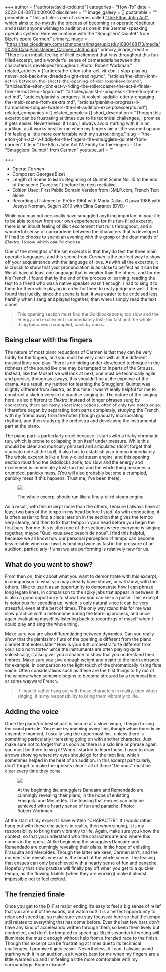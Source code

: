 +++
author = ["authors/david-todd.md"]
categories = "How-To"
date = 2023-04-08T04:00:00Z
disclaimer = ""
image_gallery = []
postamble = ""
preamble = "This article is one of a series called [\"The Elton John Act\"](/the-elton-john-act/), which aims to de-mystify the process of becoming an operatic répétiteur and assist anyone wishing to audition as one in the German-speaking operatic system. Here we continue with the \"Smugglers’ Quintet\" from Bizet’s opera Carmen."
primary_image = "https://res.cloudinary.com/schmopera/image/upload/v1680468173/media/2023/04/sqPianistseries_Carmen_ctc3ho.jpg"
primary_image_credit = "There is an inbuilt feeling of illicit excitement that runs throughout this fun-filled excerpt, and a wonderful sense of camaraderie between the characters is developed throughout. Photo: Robert Workman."
related_articles = ["articles/the-elton-john-act-vii-don-t-stop-playing-never-look-back-the-dreaded-sight-reading.md", "articles/the-elton-john-act-vi-between-the-sheets-the-opening-of-der-rosenkavalier.md", "articles/the-elton-john-act-v-riding-the-rollercoaster-the-act-ii-finale-from-le-nozze-di-figaro.md", "articles/pianist-s-progress-i-the-elton-john-act.md", "articles/pianist-s-progress-iii-violent-sadistic-utterly-engaging-the-maid-scene-from-elektra.md", "articles/pianist-s-progress-ii-trampolines-tongue-twisters-the-set-audition-excerptsexcerpts.md"]
related_companies = []
related_people = []
short_description = "Though this excerpt can be frustrating at times due to its technical challenges, I promise it gets easier. Nevertheless, if I can, I always avoid starting with it in an audition, as it works best for me when my fingers are a little warmed up and I'm feeling a little more comfortable with my surroundings."
slug = "the-elton-john-act-iv-fiddly-for-the-fingers-the-smugglers-quintet-from-carmen"
title = "The Elton John Act IV: Fiddly for the Fingers – The \"Smugglers’ Quintet\" from Carmen"
youtube_url = ""

+++
* Opera: _Carmen_
* Composer: Georges Bizet
* Length of Scene to learn: Beginning of Quintet Scene No. 15 to the end of the scene ("avec soi") before the next recitative.
* Edition Used: First Public Domain Version from ISMLP.com, French Text alone
* Recordings I listened to: Prétre 1964 with Maria Callas, Ozawa 1986 with Jessye Norman, Seguin 2010 with Elina Garanca (DVD)

While you may not personally have smuggled anything important in your life to be able to draw from your own experiences for this fun-filled excerpt, there is an inbuilt feeling of illicit excitement that runs throughout, and a wonderful sense of camaraderie between the characters that is developed. If I had to choose to spend an evening with this group or the dour maids of _Elektra_, I know which one I'd choose.

One of the strengths of the set excerpts is that they do test the three main operatic languages, and this scene from _Carmen_ is the perfect way to show off your acquaintance with the language of love. As with all the excerpts, it is crucial to show that your pronunciation is as close to perfect as it can be. We all have at least one language that is weaker than the others, and for me it's French. I found that by the end of the process of learning, reading the text to a friend who was a native speaker wasn't enough; I had to sing it to them for them while playing in order for them to really judge me well. I then found that luckily, since the scene is fast, it was easier to be criticised less harshly when I sang and played together, than when I simply read the text alone!

> This opening section must find the Goldilocks zone; too slow and the energy and excitement is immediately lost; too fast and the whole thing becomes a crumpled, panicky mess.

## Being clear with the fingers

The nature of most piano reductions of Carmen is that they can be very fiddly for the fingers, and you must be very clear with all the different musical lines you play. There is no hiding under-developed technique in the richness of the sound like one may be tempted to in parts of the Strauss. Instead, like the Mozart we will look at next, one must be technically agile and precise, though as always, this shouldn’t be at the expense of the drama. As a result, my method for learning the Smugglers' Quintet was slightly different from _Elektra_, as this time it wasn’t really helpful for me to construct a sketch version to practise singing to. The nature of the singing here is also different to _Elektra_; instead of longer phrases sung by characters, there are many short interjections, often of only two notes or so. I therefore began by separating both parts completely, studying the French with my friend away from the notes (though gradually incorporating rhythm), and then studying the orchestra and developing the instrumental part at the piano.

The piano part is particularly cruel because it starts with a tricky chromatic run, which is prone to collapsing in on itself under pressure. While this should be clear and musically phrased and articulated (don’t forget that staccato note at the top!), it also has to establish your tempo immediately. The whole excerpt is like a finely-oiled steam engine, and this opening section must find the Goldilocks zone; too slow and the energy and excitement is immediately lost; too fast and the whole thing becomes a crumpled, panicky mess. (You will also probably become a crumpled, panicky mess if this happens. Trust me, I’ve been there).

<figure data-type="image">

![](https://res.cloudinary.com/schmopera/image/upload/v1680468239/media/2023/04/Pianistseries_train_wpkynf.jpg)

<figcaption>The whole excerpt should run like a finely-oiled steam engine.</figcaption>  
</figure>

As a result, with this excerpt more than the others, I ensure I always have at least two bars of the tempo in my head before I start. As with conducting, it is often easier to find a place later on in the section that gives the tempo very clearly, and then to fix that tempo in your head before you begin the first bars. For me this is often one of the sections where everyone is singing together, maybe "Quoi vous avec besoin de nous". I find this helpful, because we all know how our personal perception of tempo can become less reliable when our heart is beating twice as fast in the pressure of an audition, particularly if what we are performing is relatively new for us.

## What do you want to show?

From then on, think about what you want to demonstrate with this excerpt, in comparison to what you may already have shown, or will show, with the others. I like to use it as an opportunity to demonstrate how I can phrase long legato lines, in comparison to the spiky jabs that appear in between. It is also a good opportunity to show how you can keep a pulse. This excerpt is notorious for speeding up, which is only natural since it can be very stressful, even at the best of times. The only way round this for me was slow practice with a metronome during the learning process, and once again evaluating myself by listening back to recordings of myself when I could play and sing the whole thing.

Make sure you are also differentiating between dynamics. Can you really show that the pianissimo flute of the opening is different from the piano clarinet that enters later? How is your tutti orchestra forte different from your solo horn forte? Since the instruments are often playing quite soloistically, it also gives you a chance to show that you understand their timbres. Make sure you give enough weight and depth to the horn entrance for example, in comparison to the light touch of the chromatically rising flute voice. Often considerations such as these are the first things to fly out of the window when someone begins to become stressed by a technical line or some wayward French.

> If I would rather hang out with these characters in reality, then when singing, it is my responsibility to bring them vibrantly to life.

## Adding the voice

Once the piano/orchestral part is secure at a slow tempo, I began to sing the vocal parts in. You must try and sing every line, though when there is an ensemble moment, I usually sing the uppermost line, unless there is something particularly interesting going on with another character. Just make sure not to forget that as soon as there is a solo line or phrase again, you must be there to sing it! When I started to learn these, I used to draw arrows showing where my eyes should go for the next line, which sometimes helped in the heat of an audition. In this excerpt particularly, don't forget to make the upbeats clear – all of those "De nous" must be clear every time they come.

<figure data-type="image">

![](https://res.cloudinary.com/schmopera/image/upload/v1680468227/media/2023/04/PIanistseries_Carmen_1_bfhpg4.jpg)

<figcaption>At the beginning the smugglers Dancaïre and Remendado are cunningly revealing their plans, in the hope of enlisting Frasquita and Mercédès. The teasing that ensues can only be achieved with a hearty sense of fun and panache. Photo: Robert Workman </figcaption></figure>

At the start of my excerpt I have written "CHARACTER". If I would rather hang out with these characters in reality, then when singing, it is my responsibility to bring them vibrantly to life. Again, make sure you know the context, so that you understand who the characters are and where this comes in the opera. At the beginning the smugglers Dancaïre and Remendado are cunningly revealing their plans, in the hope of enlisting Frasquita and Mercédès. Though the latter are keen, Carmen isn't, and the moment she reveals why not is the heart of the whole scene. The teasing that ensues can only be achieved with a hearty sense of fun and panache. Hopefully that slow practise will finally pay off when you get to a quicker tempo, as the flowing triplets (when they are working) make it almost impossible not to feel excited.

## The frenzied finale

Once you get to the D-Flat major ending it’s easy to feel a big sense of relief that you are out of the woods, but watch out! It is a perfect opportunity to relax and speed up, so make sure you stay focussed here so that the tempo still relates to everything that has come before. Even the last few bars don't have any kind of accelerando written through them, so keep them lively but controlled, and don't be tempted to speed up. Bizet's wonderful writing will illuminate the music enough without help from a frenzied race to the finish. Though this excerpt can be frustrating at times due to its technical challenges, I promise it gets easier. Nevertheless, if I can, I always avoid starting with it in an audition, as it works best for me when my fingers are a little warmed up and I'm feeling a little more comfortable with my surroundings. Bonne chance!